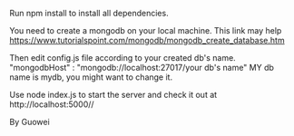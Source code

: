Run npm install to install all dependencies.

You need to create a mongodb on your local machine. This link may help
https://www.tutorialspoint.com/mongodb/mongodb_create_database.htm

Then edit config.js file according to your created db's name.
"mongodbHost" : "mongodb://localhost:27017/your db's name"
MY db name is mydb, you might want to change it.

Use node index.js to start the server and check it out at
http://localhost:5000//

By Guowei
